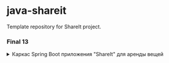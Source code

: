 # **java-shareit**

   Template repository for ShareIt project.

   ### **Final 13**

<details>

<summary> Каркас Spring Boot приложения "ShareIt" для аренды вещей </summary>

   Обеспечивает пользователям:

   1) Возможность рассказывать, какими вещами они готовы поделиться.
   2) Возможность находить нужную вещь и брать её в аренду на какое-то время.
 
</details>